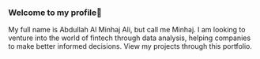 ### Welcome to my profile👋
My full name is Abdullah Al Minhaj Ali, but call me Minhaj.
I am looking to venture into the world of fintech through data analysis, helping companies to make better informed decisions.
View my projects through this portfolio. 


